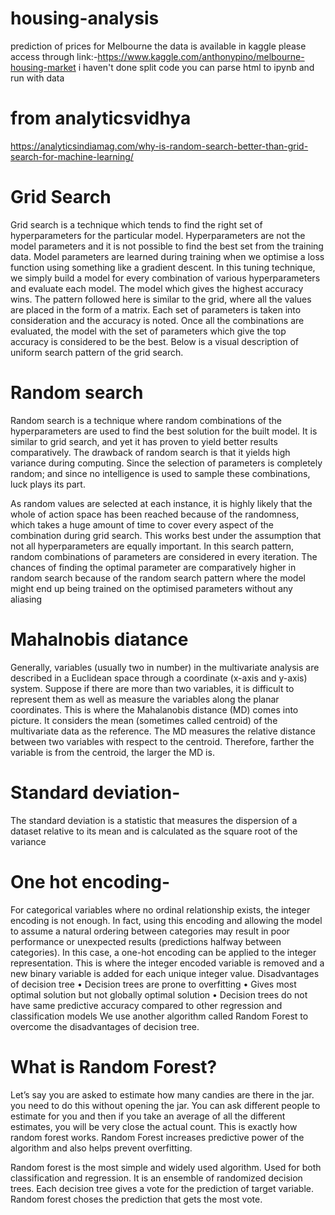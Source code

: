 # housing-analysis
prediction of prices for Melbourne
the data is available in kaggle please access through link:-https://www.kaggle.com/anthonypino/melbourne-housing-market
i haven't done split code you can parse html to ipynb and run with data 

# from analyticsvidhya

https://analyticsindiamag.com/why-is-random-search-better-than-grid-search-for-machine-learning/


# Grid Search


Grid search is a technique which tends to find the right set of hyperparameters for the particular model. Hyperparameters are not the model parameters and it is not possible to find the best set from the training data. Model parameters are learned during training when we optimise a loss function using something like a gradient descent. In this tuning technique, we simply build a model for every combination of various hyperparameters and evaluate each model. The model which gives the highest accuracy wins. The pattern followed here is similar to the grid, where all the values are placed in the form of a matrix. Each set of parameters is taken into consideration and the accuracy is noted. Once all the combinations are evaluated, the model with the set of parameters which give the top accuracy is considered to be the best. Below is a visual description of uniform search pattern of the grid search.


# Random search
Random search is a technique where random combinations of the hyperparameters are used to find the best solution for the built model. It is similar to grid search, and yet it has proven to yield better results comparatively. The drawback of random search is that it yields high variance during computing. Since the selection of parameters is completely random; and since no intelligence is used to sample these combinations, luck plays its part.

As random values are selected at each instance, it is highly likely that the whole of action space has been reached because of the randomness, which takes a huge amount of time to cover every aspect of the combination during grid search. This works best under the assumption that not all hyperparameters are equally important. In this search pattern, random combinations of parameters are considered in every iteration. The chances of finding the optimal parameter are comparatively higher in random search because of the random search pattern where the model might end up being trained on the optimised parameters without any aliasing


# Mahalnobis diatance
Generally, variables (usually two in number) in the multivariate analysis are described in a Euclidean space through a coordinate (x-axis and y-axis) system. Suppose if there are more than two variables, it is difficult to represent them as well as measure the variables along the planar coordinates. This is where the Mahalanobis distance (MD) comes into picture. It considers the mean (sometimes called centroid) of the multivariate data as the reference.
The MD measures the relative distance between two variables with respect to the centroid. Therefore, farther the variable is from the centroid, the larger the MD is.

# Standard deviation-

The standard deviation is a statistic that measures the dispersion of a dataset relative to its mean and is calculated as the square root of the variance

# One hot encoding- 

For categorical variables where no ordinal relationship exists, the integer encoding is not enough.
In fact, using this encoding and allowing the model to assume a natural ordering between categories may result in poor performance or unexpected results (predictions halfway between categories).
In this case, a one-hot encoding can be applied to the integer representation. This is where the integer encoded variable is removed and a new binary variable is added for each unique integer value.
Disadvantages of decision tree
•	Decision trees are prone to overfitting
•	Gives most optimal solution but not globally optimal solution
•	Decision trees do not have same predictive accuracy compared to other regression and classification models
We use another algorithm called Random Forest to overcome the disadvantages of decision tree.

# What is Random Forest?

Let’s say you are asked to estimate how many candies are there in the jar. you need to do this without opening the jar.
You can ask different people to estimate for you and then if you take an average of all the different estimates, you will be very close the actual count.
This is exactly how random forest works. Random Forest increases predictive power of the algorithm and also helps prevent overfitting.

Random forest is the most simple and widely used algorithm. Used for both classification and regression. It is an ensemble of randomized decision trees. Each decision tree gives a vote for the prediction of target variable. Random forest choses the prediction that gets the most vote.



